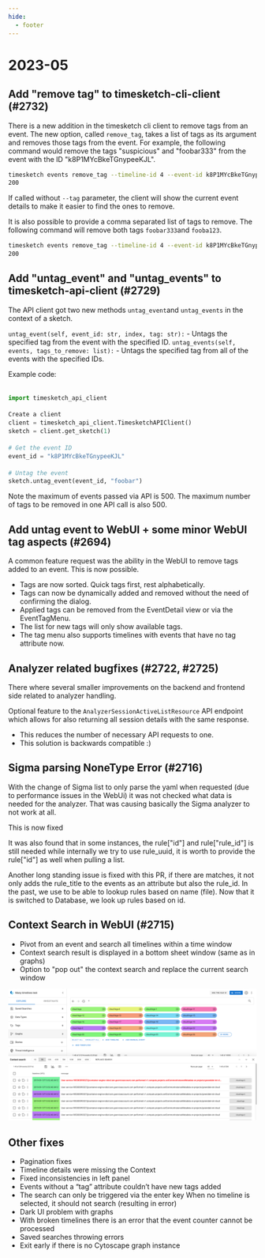 ```yaml
---
hide:
  - footer
---
```

# 2023-05

## Add "remove tag" to timesketch-cli-client (#2732)

There is a new addition in the timesketch cli client to remove tags from an event. The new option, called `remove_tag`, takes a list of tags as its argument and removes those tags from the event. For example, the following command would remove the tags "suspicious" and "foobar333" from the event with the ID "k8P1MYcBkeTGnypeeKJL".

```bash
timesketch events remove_tag --timeline-id 4 --event-id k8P1MYcBkeTGnypeeKJL --tag foobar333
200
```

If called without `--tag` parameter, the client will show the current event details to make it easier to find the ones to remove.

It is also possible to provide a comma separated list of tags to remove. The following command will remove both tags `foobar333`and `fooba123`.

```bash
timesketch events remove_tag --timeline-id 4 --event-id k8P1MYcBkeTGnypeeKJL --tag foobar333,fooba123
200
```

## Add "untag_event" and "untag_events" to timesketch-api-client (#2729)

The API client got two new methods `untag_event`and `untag_events` in the context of a sketch.

`untag_event(self, event_id: str, index, tag: str):` - Untags the specified tag from the event with the specified ID.
`untag_events(self, events, tags_to_remove: list):` - Untags the specified tag from all of the events with the specified IDs.

Example code:

```python

import timesketch_api_client

Create a client
client = timesketch_api_client.TimesketchAPIClient()
sketch = client.get_sketch(1)

# Get the event ID
event_id = "k8P1MYcBkeTGnypeeKJL"

# Untag the event
sketch.untag_event(event_id, "foobar")
```

Note the maximum of events passed via API is 500. The maximum number of tags to be removed in one API call is also 500.

## Add untag event to WebUI + some minor WebUI tag aspects (#2694)

A common feature request was the ability in the WebUI to remove tags added to an event. This is now possible.

* Tags are now sorted. Quick tags first, rest alphabetically.
* Tags can now be dynamically added and removed without the need of confirming the dialog.
* Applied tags can be removed from the EventDetail view or via the EventTagMenu.
* The list for new tags will only show available tags.
* The tag menu also supports timelines with events that have no tag attribute now.

## Analyzer related bugfixes (#2722, #2725)

There where several smaller improvements on the backend and frontend side related to analyzer handling.

Optional feature to the `AnalyzerSessionActiveListResource` API endpoint which allows for also returning all session details with the same response.

* This reduces the number of necessary API requests to one.
* This solution is backwards compatible :)

## Sigma parsing NoneType Error (#2716)

With the change of Sigma list to only parse the yaml when requested (due to performance issues in the WebUi) it was not checked what data is needed for the analyzer. That was causing basically the Sigma analyzer to not work at all.

This is now fixed

It was also found that in some instances, the rule["id"] and rule["rule_id"] is still needed while internally we try to use rule_uuid, it is worth to provide the rule["id"] as well when pulling a list.

Another long standing issue is fixed with this PR, if there are matches, it not only adds the rule_title to the events as an attribute but also the rule_id. In the past, we use to be able to lookup rules based on name (file). Now that it is switched to Database, we look up rules based on id.

## Context Search in WebUI (#2715)

* Pivot from an event and search all timelines within a time window
* Context search result is displayed in a bottom sheet window (same as in graphs)
* Option to "pop out" the context search and replace the current search window

![Context Search](/assets/images/context_search.png)

## Other fixes

* Pagination fixes
* Timeline details were missing the Context
* Fixed inconsistencies in left panel
* Events without a “tag” attribute couldn’t have new tags added
* The search can only be triggered via the enter key
When no timeline is selected, it should not search (resulting in error)
* Dark UI problem with graphs
* With broken timelines there is an error that the event counter cannot be processed
* Saved searches throwing errors
* Exit early if there is no Cytoscape graph instance